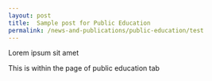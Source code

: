 ```yaml
---
layout: post
title:  Sample post for Public Education
permalink: /news-and-publications/public-education/test
---
```

Lorem ipsum sit amet


<div><span class="TEST"> This is within the page of public education tab </span> </div>
